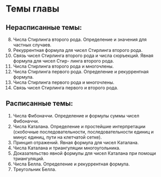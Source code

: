 # Темы главы

## Нерасписанные темы:

8. Числа Стирлинга второго рода. Определение и значения для частных случаев.
9. Рекуррентная формула для чисел Стирлинга второго рода.
10. Связь чисел Стирлинга второго рода и числа сюръекций. Явная формула для чисел Стир-
линга второго рода.
11. Числа Стирлинга второго рода и многочлены.
12. Числа Стирлинга первого рода. Определение и рекуррентная формула.
13. Числа Стирлинга первого рода и многочлены.
14. Связь чисел Стирлинга первого и второго рода.

## Расписанные темы:
1. Числа Фибоначчи. Определение и формулы суммы чисел Фибоначчи.
2. Числа Каталана. Определение и простейшие интерпретации (скобочные последовательности, последовательности единиц и минус единиц, пути на клетчатой сетке).
3. Принцип отражений. Явная формула для чисел Каталана.
4. Числа Каталана и триангуляции многоугольника.
5. Доказательство явной формулы для чисел Каталана при помощи триангуляций.
6. Числа Белла. Определение и рекуррентная формула.
7. Треугольник Белла.
